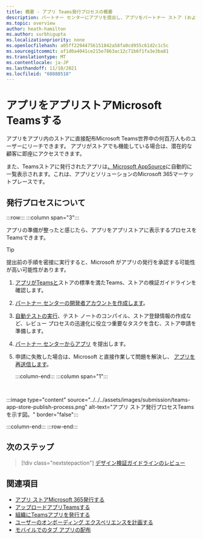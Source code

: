 ```yaml
---
title: 概要 - アプリ Teams発行プロセスの概要
description: パートナー センターにアプリを提出し、アプリをパートナー ストア (および AppSource) に発行Microsoft Teamsについて説明します。
ms.topic: overview
author: heath-hamilton
ms.author: surbhigupta
ms.localizationpriority: none
ms.openlocfilehash: a05ff22944756151842a58fa0cd955c61d2c1c5c
ms.sourcegitcommit: af1d0a4041ce215e7863ac12c71b6f1fa3e3ba81
ms.translationtype: MT
ms.contentlocale: ja-JP
ms.lasthandoff: 11/10/2021
ms.locfileid: "60888518"
---
```

# <a name="publish-your-app-to-the-microsoft-teams-store"></a>アプリをアプリストアMicrosoft Teamsする

アプリをアプリ内のストアに直接配布Microsoft Teams世界中の何百万人ものユーザーにリーチできます。 アプリがストアでも機能している場合は、潜在的な顧客に即座にアクセスできます。

また、Teamsストアに発行されたアプリは[、Microsoft AppSource](https://appsource.microsoft.com)に自動的に一覧表示されます。これは、アプリとソリューションのMicrosoft 365マーケットプレースです。

## <a name="understand-the-publishing-process"></a>発行プロセスについて

:::row:::
   :::column span="3":::

アプリの準備が整ったと感じたら、アプリをアプリストアに表示するプロセスをTeamsできます。

> [!TIP]
> 提出前の手順を密接に実行すると、Microsoft がアプリの発行を承認する可能性が高い可能性があります。

1. [アプリがTeamsと](~/concepts/deploy-and-publish/appsource/prepare/teams-store-validation-guidelines.md)ストアの標準を満たTeams、ストアの検証ガイドラインを確認します。
1. [パートナー センターの開発者アカウントを作成します](~/concepts/deploy-and-publish/appsource/prepare/create-partner-center-dev-account.md)。
1. [自動テストの実行](~/concepts/deploy-and-publish/appsource/prepare/submission-checklist.md)、テスト ノートのコンパイル、ストア登録情報の作成など、レビュー プロセスの迅速化に役立つ重要なタスクを含む、ストア申請を準備します。
1. [パートナー センターからアプリ](/office/dev/store/add-in-submission-guide) を提出します。
1. 申請に失敗した場合は、Microsoft と直接作業して問題を解決し、 [アプリを再送信します](~/concepts/deploy-and-publish/appsource/resolve-submission-issues.md)。

   :::column-end:::
   :::column span="1":::

<br>

:::image type="content" source="../../../assets/images/submission/teams-app-store-publish-process.png" alt-text="アプリ ストア発行プロセスTeamsを示す図。" border="false":::

   :::column-end:::
:::row-end:::

## <a name="next-step"></a>次のステップ

> [!div class="nextstepaction"]
> [デザイン検証ガイドラインのレビュー](~/concepts/deploy-and-publish/appsource/prepare/teams-store-validation-guidelines.md)

## <a name="see-also"></a>関連項目

* [アプリ ストアMicrosoft 365発行する](/office/dev/store/)
* [アップロードアプリTeamsする](~/concepts/deploy-and-publish/apps-upload.md)
* [組織にTeamsアプリを発行する](/MicrosoftTeams/tenant-apps-catalog-teams?toc=/microsoftteams/platform/toc.json&bc=/MicrosoftTeams/breadcrumb/toc.json)
* [ユーザーのオンボーディング エクスペリエンスを計画する](../../design/understand-use-cases.md#plan-the-onboarding-experience)
* [モバイルでのタブ アプリの配布](../../../tabs/design/tabs-mobile.md#distribution)
